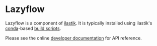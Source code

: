 Lazyflow
========

Lazyflow is a component of [ilastik](http://ilastik.org). It is typically installed using ilastik's [conda](http://conda.pydata.org/docs)-based [build scripts](http://github.com/ilastik/ilastik-build-conda).

Please see the online [developer documentation](http://ilastik.github.com/lazyflow) for API reference.
